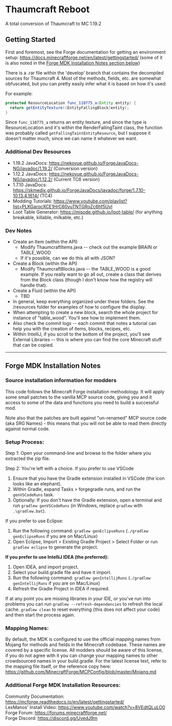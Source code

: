 # Thaumcraft Reboot
A total conversion of Thaumcraft to MC 1.19.2

## Getting Started
First and foremost, see the Forge documentation for getting an environment setup:
https://docs.minecraftforge.net/en/latest/gettingstarted/
(some of it is also noted in the [Forge MDK Installation Notes section below](#forge-mdk-installation-notes))

There is a .rar file within the 'develop' branch that contains the decompiled sources for Thaumcraft 4. Most of the methods, fields, etc. are somewhat obfuscated, but you can pretty easily infer what it is based on how it's used:

For example:
```java
protected ResourceLocation func_110775_a(Entity entity) {
  return getEntityTexture((EntityFallingBlock)entity);
}
```

Since `func_110775_a` returns an entity texture, and since the type is ResourceLocation and it's within the RenderFallingTaint class, the function was probably called `getFallingTaintEntityResource`, but I suppose it doesn't matter much, since we can name it whatever we want.

### Additional Dev Resources
- 1.19.2 JavaDocs: https://nekoyue.github.io/ForgeJavaDocs-NG/javadoc/1.19.2/ (Conversion version)
- 1.12.2 JavaDocs: https://nekoyue.github.io/ForgeJavaDocs-NG/javadoc/1.12.2/ (Current TC6 version)
- 1.7.10 JavaDocs: https://skmedix.github.io/ForgeJavaDocs/javadoc/forge/1.7.10-10.13.4.1614/ (TC4)
- Modding Tutorials: https://www.youtube.com/playlist?list=PLKGarocXCE1HrC60yuTNTGRoZc6hf5Uvl
- Loot Table Generator: https://misode.github.io/loot-table/ (for anything breakable, killable, milkable, etc.)

### Dev Notes
- Create an Item (within the API)
  - Modify ThaumcraftItems.java -- check out the example BRAIN or TABLE_WOOD
  - If it's possible, can we do this all with JSON?
- Create a Block (within the API)
  - Modify ThaumcraftBlocks.java -- the TABLE_WOOD is a good example. If you really want to go all out, create a class that derives from the Block class (though I don't know how the registry will handle that).
- Create a Fluid (within the API)
  - TBD
- In general, keep everything organized under these folders. See the /resources folder for examples of how to configure the display.
- When attempting to create a new block, search the whole project for instance of "table_wood". You'll see how to implement them.
- Also check the commit logs -- each commit that notes a tutorial can help you with the creation of items, blocks, recipes, etc.
- Within IntelliJ, if you scroll to the bottom of the project, you'll see External Libraries -- this is where you can find the core Minecraft stuff that can be copied.

-------------------------------------------------


## Forge MDK Installation Notes
### Source installation information for modders
This code follows the Minecraft Forge installation methodology. It will apply
some small patches to the vanilla MCP source code, giving you and it access 
to some of the data and functions you need to build a successful mod.

Note also that the patches are built against "un-renamed" MCP source code (aka
SRG Names) - this means that you will not be able to read them directly against
normal code.

### Setup Process:
Step 1: Open your command-line and browse to the folder where you extracted the zip file.

Step 2: You're left with a choice.
If you prefer to use VSCode
1. Ensure that you have the Gradle extension installed in VSCode (the icon looks like an elephant).
2. Within Gradle, expand Tasks > forgegradle runs, and run the `genVSCodeRuns` task.
3. Optionally: If you don't have the Gradle extension, open a terminal and run `gradlew genVSCodeRuns` (in Windows, replace `gradlew` with `.\gradlew.bat`).

If you prefer to use Eclipse:
1. Run the following command: `gradlew genEclipseRuns` (`./gradlew genEclipseRuns` if you are on Mac/Linux)
2. Open Eclipse, Import > Existing Gradle Project > Select Folder 
   or run `gradlew eclipse` to generate the project.

**If you prefer to use IntelliJ IDEA (the preferred):**
1. Open IDEA, and import project.
2. Select your build.gradle file and have it import.
3. Run the following command: `gradlew genIntellijRuns` (`./gradlew genIntellijRuns` if you are on Mac/Linux)
4. Refresh the Gradle Project in IDEA if required.

If at any point you are missing libraries in your IDE, or you've run into problems you can 
run `gradlew --refresh-dependencies` to refresh the local cache. `gradlew clean` to reset everything 
{this does not affect your code} and then start the process again.

### Mapping Names:
By default, the MDK is configured to use the official mapping names from Mojang for methods and fields 
in the Minecraft codebase. These names are covered by a specific license. All modders should be aware of this
license, if you do not agree with it you can change your mapping names to other crowdsourced names in your 
build.gradle. For the latest license text, refer to the mapping file itself, or the reference copy here:
https://github.com/MinecraftForge/MCPConfig/blob/master/Mojang.md

### Additional Forge MDK Installation Resources:
Community Documentation: https://mcforge.readthedocs.io/en/latest/gettingstarted/  
LexManos' Install Video: https://www.youtube.com/watch?v=8VEdtQLuLO0  
Forge Forum: https://forums.minecraftforge.net/  
Forge Discord: https://discord.gg/UvedJ9m  
